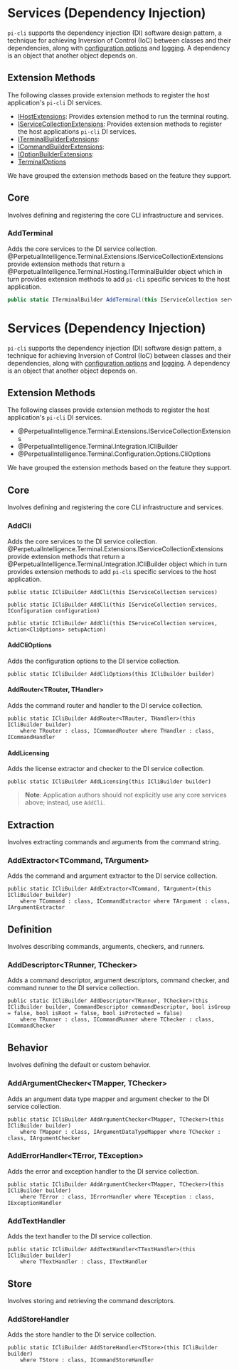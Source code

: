 # Services (Dependency Injection)
`pi-cli` supports the dependency injection (DI) software design pattern, a technique for achieving Inversion of Control (IoC) between classes and their dependencies, along with [configuration options](configuration-options.md) and [logging](logging.md). A dependency is an object that another object depends on.

## Extension Methods
The following classes provide extension methods to register the host application's `pi-cli` DI services.

- [IHostExtensions](xref:PerpetualIntelligence.Terminal.Extensions.IHostExtensions): Provides extension method to run the terminal routing.
- [IServiceCollectionExtensions](xref:PerpetualIntelligence.Terminal.Extensions.IServiceCollectionExtensions): Provides extension methods to register the host applications `pi-cli` DI services.
- [ITerminalBuilderExtensions](xref:PerpetualIntelligence.Terminal.Extensions.ITerminalBuilderExtensions): 
- [ICommandBuilderExtensions](xref:PerpetualIntelligence.Terminal.Extensions.ICommandBuilderExtensions): 
- [IOptionBuilderExtensions](xref:PerpetualIntelligence.Terminal.Extensions.IOptionBuilderExtensions): 
- [TerminalOptions](xref:PerpetualIntelligence.Terminal.Configuration.Options.TerminalOptions)


We have grouped the extension methods based on the feature they support.

## Core
Involves defining and registering the core CLI infrastructure and services.

### AddTerminal

Adds the core services to the DI service collection. @PerpetualIntelligence.Terminal.Extensions.IServiceCollectionExtensions provide extension methods that return a @PerpetualIntelligence.Terminal.Hosting.ITerminalBuilder object which in turn provides extension methods to add `pi-cli` specific services to the host application.

```csharp
public static ITerminalBuilder AddTerminal(this IServiceCollection services)
```


# Services (Dependency Injection)
`pi-cli` supports the dependency injection (DI) software design pattern, a technique for achieving Inversion of Control (IoC) between classes and their dependencies, along with [configuration options](configuration-options.md) and [logging](logging.md). A dependency is an object that another object depends on.

## Extension Methods
The following classes provide extension methods to register the host application's `pi-cli` DI services.

- @PerpetualIntelligence.Terminal.Extensions.IServiceCollectionExtensions
- @PerpetualIntelligence.Terminal.Integration.ICliBuilder
- @PerpetualIntelligence.Terminal.Configuration.Options.CliOptions

We have grouped the extension methods based on the feature they support.

## Core
Involves defining and registering the core CLI infrastructure and services.

### AddCli

Adds the core services to the DI service collection. @PerpetualIntelligence.Terminal.Extensions.IServiceCollectionExtensions provide extension methods that return a @PerpetualIntelligence.Terminal.Integration.ICliBuilder object which in turn provides extension methods to add `pi-cli` specific services to the host application.

```
public static ICliBuilder AddCli(this IServiceCollection services)
```
```
public static ICliBuilder AddCli(this IServiceCollection services, IConfiguration configuration)
```
```
public static ICliBuilder AddCli(this IServiceCollection services, Action<CliOptions> setupAction)
```

#### AddCliOptions

Adds the configuration options to the DI service collection.

```
public static ICliBuilder AddCliOptions(this ICliBuilder builder)
```

#### AddRouter<TRouter, THandler>

Adds the command router and handler to the DI service collection.

```
public static ICliBuilder AddRouter<TRouter, THandler>(this ICliBuilder builder)
    where TRouter : class, ICommandRouter where THandler : class, ICommandHandler
```

#### AddLicensing

Adds the license extractor and checker to the DI service collection.

```
public static ICliBuilder AddLicensing(this ICliBuilder builder)
```

> **Note**: Application authors should not explicitly use any core services above; instead, use `AddCli`.

## Extraction
Involves extracting commands and arguments from the command string.

### AddExtractor<TCommand, TArgument>

Adds the command and argument extractor to the DI service collection.

```
public static ICliBuilder AddExtractor<TCommand, TArgument>(this ICliBuilder builder)
    where TCommand : class, ICommandExtractor where TArgument : class, IArgumentExtractor
```

## Definition
Involves describing commands, arguments, checkers, and runners.

### AddDescriptor<TRunner, TChecker>

Adds a command descriptor, argument descriptors, command checker, and command runner to the DI service collection.

```
public static ICliBuilder AddDescriptor<TRunner, TChecker>(this ICliBuilder builder, CommandDescriptor commandDescriptor, bool isGroup = false, bool isRoot = false, bool isProtected = false)
    where TRunner : class, ICommandRunner where TChecker : class, ICommandChecker
```

## Behavior
Involves defining the default or custom behavior.

### AddArgumentChecker<TMapper, TChecker>

Adds an argument data type mapper and argument checker to the DI service collection.

```
public static ICliBuilder AddArgumentChecker<TMapper, TChecker>(this ICliBuilder builder)
    where TMapper : class, IArgumentDataTypeMapper where TChecker : class, IArgumentChecker
```

### AddErrorHandler<TError, TException>

Adds the error and exception handler to the DI service collection.

```
public static ICliBuilder AddArgumentChecker<TMapper, TChecker>(this ICliBuilder builder)
    where TError : class, IErrorHandler where TException : class, IExceptionHandler
```

### AddTextHandler<TTextHandler>

Adds the text handler to the DI service collection.

```
public static ICliBuilder AddTextHandler<TTextHandler>(this ICliBuilder builder) 
    where TTextHandler : class, ITextHandler    
```

## Store
Involves storing and retrieving the command descriptors.

### AddStoreHandler<TStore>

Adds the store handler to the DI service collection. 

```
public static ICliBuilder AddStoreHandler<TStore>(this ICliBuilder builder)
    where TStore : class, ICommandStoreHandler
```
